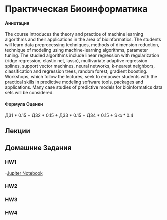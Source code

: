 # Практическая Биоинформатика

#### Аннотация
The course introduces the theory and practice of machine learning algorithms and their applications in the area of bioinformatics. The students will learn data preprocessing techniques, methods of dimension reduction, technique of modeling using machine-learning algorithms, parameter tuning. The studied algorithms include linear regression with regularization (ridge regression, elastic net, lasso), multivariate adaptive regression splines, support vector machines, neural networks, k-nearest neighbors, classification and regression trees, random forest, gradient boosting. Workshops, which follow the lectures, seek to empower students with the practical skills in predictive modeling software tools, packages and applications. Many case studies of predictive models for bioinformatics data sets will be considered.



#### Формула Оценки
ДЗ1 * 0.15 + ДЗ2 * 0.15 + ДЗ3 * 0.15 + ДЗ4 * 0.15 + Экз * 0.4

## Лекции


## Домашние Задания
### HW1
-[Jupiter Notebook](https://github.com/Vladm0z/HSE-Bioinformatics/blob/main/Bioinformatics/MSc/ML/Seminar-1-Tools.ipynb)

### HW2


### HW3


### HW4




